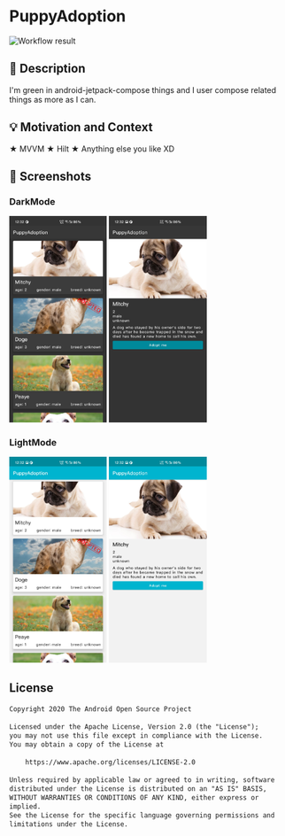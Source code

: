 # PuppyAdoption

<!--- Replace <OWNER> with your Github Username and <REPOSITORY> with the name of your repository. -->
<!--- You can find both of these in the url bar when you open your repository in github. -->
![Workflow result](https://github.com/Shalj/PuppyAdoption/workflows/Check/badge.svg)


## :scroll: Description
<!--- Describe your app in one or two sentences -->
I'm green in android-jetpack-compose things and I user compose related things as more as I can.


## :bulb: Motivation and Context
<!--- Optionally point readers to interesting parts of your submission. -->
<!--- What are you especially proud of? --> 
★ MVVM
★ Hilt
★ Anything else you like XD

## :camera_flash: Screenshots
<!-- You can add more screenshots here if you like -->
### DarkMode
<div>
<img src="https://github.com/Shalj/PuppyAdoption/blob/master/images/dark2.jpeg" width="35%">
<img src="https://github.com/Shalj/PuppyAdoption/blob/master/images/dark1.jpeg" width="35%">
  </div>

### LightMode
<div>
<img src="https://github.com/Shalj/PuppyAdoption/blob/master/images/light2.jpeg" width="35%">
<img src="https://github.com/Shalj/PuppyAdoption/blob/master/images/light1.jpeg" width="35%">
  </div>

## License
```
Copyright 2020 The Android Open Source Project

Licensed under the Apache License, Version 2.0 (the "License");
you may not use this file except in compliance with the License.
You may obtain a copy of the License at

    https://www.apache.org/licenses/LICENSE-2.0

Unless required by applicable law or agreed to in writing, software
distributed under the License is distributed on an "AS IS" BASIS,
WITHOUT WARRANTIES OR CONDITIONS OF ANY KIND, either express or implied.
See the License for the specific language governing permissions and
limitations under the License.
```
